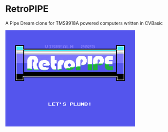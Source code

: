 # RetroPIPE

A Pipe Dream clone for TMS9918A powered computers written in CVBasic

<p align="left"><img src="img/retropipe.gif" alt="RetroPIPE"></p>
